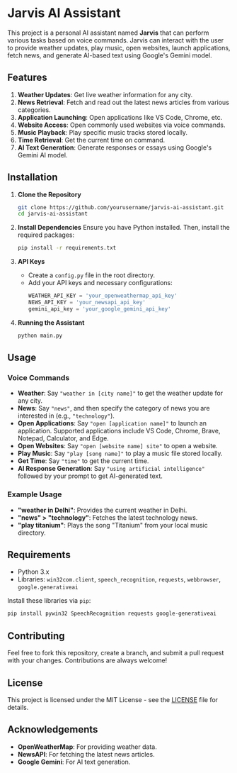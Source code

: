 
# Jarvis AI Assistant

This project is a personal AI assistant named **Jarvis** that can perform various tasks based on voice commands. Jarvis can interact with the user to provide weather updates, play music, open websites, launch applications, fetch news, and generate AI-based text using Google's Gemini model.

## Features

1. **Weather Updates**: Get live weather information for any city.
2. **News Retrieval**: Fetch and read out the latest news articles from various categories.
3. **Application Launching**: Open applications like VS Code, Chrome, etc.
4. **Website Access**: Open commonly used websites via voice commands.
5. **Music Playback**: Play specific music tracks stored locally.
6. **Time Retrieval**: Get the current time on command.
7. **AI Text Generation**: Generate responses or essays using Google's Gemini AI model.

## Installation

1. **Clone the Repository**
   ```bash
   git clone https://github.com/yourusername/jarvis-ai-assistant.git
   cd jarvis-ai-assistant
   ```

2. **Install Dependencies**
   Ensure you have Python installed. Then, install the required packages:
   ```bash
   pip install -r requirements.txt
   ```

3. **API Keys**
   - Create a `config.py` file in the root directory.
   - Add your API keys and necessary configurations:
     ```python
     WEATHER_API_KEY = 'your_openweathermap_api_key'
     NEWS_API_KEY = 'your_newsapi_api_key'
     gemini_api_key = 'your_google_gemini_api_key'
     ```

4. **Running the Assistant**
   ```bash
   python main.py
   ```

## Usage

### Voice Commands
- **Weather**: Say `"weather in [city name]"` to get the weather update for any city.
- **News**: Say `"news"`, and then specify the category of news you are interested in (e.g., `"technology"`).
- **Open Applications**: Say `"open [application name]"` to launch an application. Supported applications include VS Code, Chrome, Brave, Notepad, Calculator, and Edge.
- **Open Websites**: Say `"open [website name] site"` to open a website.
- **Play Music**: Say `"play [song name]"` to play a music file stored locally.
- **Get Time**: Say `"time"` to get the current time.
- **AI Response Generation**: Say `"using artificial intelligence"` followed by your prompt to get AI-generated text.

### Example Usage
- **"weather in Delhi"**: Provides the current weather in Delhi.
- **"news" > "technology"**: Fetches the latest technology news.
- **"play titanium"**: Plays the song "Titanium" from your local music directory.

## Requirements

- Python 3.x
- Libraries: `win32com.client`, `speech_recognition`, `requests`, `webbrowser`, `google.generativeai`

Install these libraries via `pip`:
```bash
pip install pywin32 SpeechRecognition requests google-generativeai
```

## Contributing

Feel free to fork this repository, create a branch, and submit a pull request with your changes. Contributions are always welcome!

## License

This project is licensed under the MIT License - see the [LICENSE](LICENSE) file for details.

## Acknowledgements

- **OpenWeatherMap**: For providing weather data.
- **NewsAPI**: For fetching the latest news articles.
- **Google Gemini**: For AI text generation.
